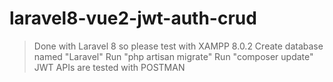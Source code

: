 # laravel8-vue2-jwt-auth-crud

> Done with Laravel 8 so please test with XAMPP 8.0.2
> Create database named "Laravel"
> Run "php artisan migrate"
> Run "composer update"
> JWT APIs are tested with POSTMAN
